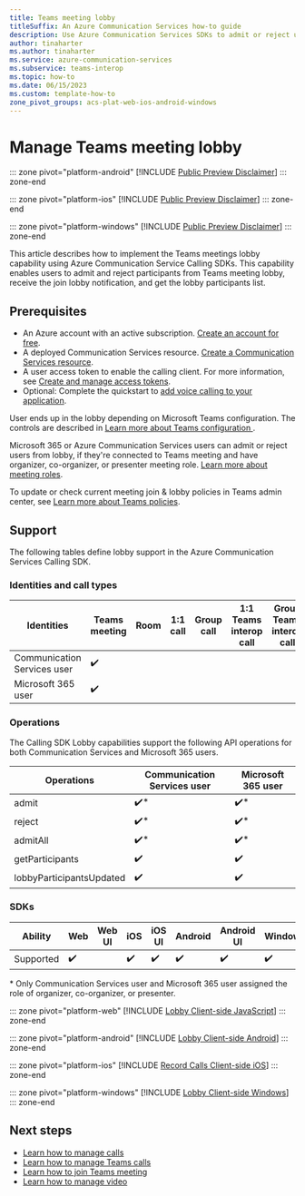 ```yaml
---
title: Teams meeting lobby
titleSuffix: An Azure Communication Services how-to guide
description: Use Azure Communication Services SDKs to admit or reject users from Teams meeting lobby.
author: tinaharter
ms.author: tinaharter
ms.service: azure-communication-services
ms.subservice: teams-interop
ms.topic: how-to 
ms.date: 06/15/2023
ms.custom: template-how-to
zone_pivot_groups: acs-plat-web-ios-android-windows
---
```


# Manage Teams meeting lobby

::: zone pivot="platform-android"
[!INCLUDE [Public Preview Disclaimer](../../includes/public-preview-include-document.md)]
::: zone-end

::: zone pivot="platform-ios"
[!INCLUDE [Public Preview Disclaimer](../../includes/public-preview-include-document.md)]
::: zone-end

::: zone pivot="platform-windows"
[!INCLUDE [Public Preview Disclaimer](../../includes/public-preview-include-document.md)]
::: zone-end

This article describes how to implement the Teams meetings lobby capability using Azure Communication Service Calling SDKs. This capability enables users to admit and reject participants from Teams meeting lobby, receive the join lobby notification, and get the lobby participants list.

## Prerequisites

- An Azure account with an active subscription. [Create an account for free](https://azure.microsoft.com/pricing/purchase-options/azure-account?cid=msft_learn). 
- A deployed Communication Services resource. [Create a Communication Services resource](../../quickstarts/create-communication-resource.md).
- A user access token to enable the calling client. For more information, see [Create and manage access tokens](../../quickstarts/access-tokens.md).
- Optional: Complete the quickstart to [add voice calling to your application](../../quickstarts/voice-video-calling/getting-started-with-calling.md).

User ends up in the lobby depending on Microsoft Teams configuration. The controls are described in [Learn more about Teams configuration ](../../concepts/interop/guest/teams-administration.md).

Microsoft 365 or Azure Communication Services users can admit or reject users from lobby, if they're connected to Teams meeting and have organizer, co-organizer, or presenter meeting role.
[Learn more about meeting roles](https://support.microsoft.com/office/roles-in-a-teams-meeting-c16fa7d0-1666-4dde-8686-0a0bfe16e019).

To update or check current meeting join & lobby policies in Teams admin center, see [Learn more about Teams policies](/microsoftteams/settings-policies-reference#automatically-admit-people).

## Support

The following tables define lobby support in the Azure Communication Services Calling SDK.

### Identities and call types

| Identities | Teams meeting | Room | 1:1 call | Group call | 1:1 Teams interop call | Group Teams interop call |
| --- | --- | --- | --- | --- | --- | --- |
| Communication Services user | ✔️ |  |  |  |  |  |
| Microsoft 365 user | ✔️ |  |  |  |  |  |

### Operations

The Calling SDK Lobby capabilities support the following API operations for both Communication Services and Microsoft 365 users.

| Operations | Communication Services user | Microsoft 365 user | 
| --- | --- | --- |
| admit | ✔️\* | ✔️\* |
| reject | ✔️\* | ✔️\* |
| admitAll | ✔️\* | ✔️\* |
| getParticipants | ✔️ | ✔️ |
| lobbyParticipantsUpdated | ✔️ | ✔️ |

### SDKs

| Ability | Web | Web UI | iOS | iOS UI | Android | Android UI | Windows |
| --- | --- | --- | --- | --- | --- | --- | --- |
| Supported | ✔️ |  | ✔️ | ✔️ | ✔️ | ✔️ | ✔️ |

\* Only Communication Services user and Microsoft 365 user assigned the role of organizer, co-organizer, or presenter. 

::: zone pivot="platform-web"
[!INCLUDE [Lobby Client-side JavaScript](./includes/lobby/lobby-web.md)]
::: zone-end

::: zone pivot="platform-android"
[!INCLUDE [Lobby Client-side Android](./includes/lobby/lobby-android.md)]
::: zone-end

::: zone pivot="platform-ios"
[!INCLUDE [Record Calls Client-side iOS](./includes/lobby/lobby-ios.md)]
::: zone-end

::: zone pivot="platform-windows"
[!INCLUDE [Lobby Client-side Windows](./includes/lobby/lobby-windows.md)]
::: zone-end

## Next steps

- [Learn how to manage calls](./manage-calls.md)
- [Learn how to manage Teams calls](../cte-calling-sdk/manage-calls.md)
- [Learn how to join Teams meeting](./teams-interoperability.md)
- [Learn how to manage video](./manage-video.md)
